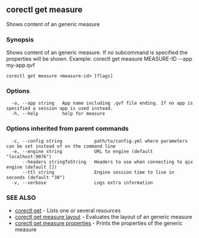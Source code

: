 ## corectl get measure

Shows content of an generic measure

### Synopsis

Shows content of an generic measure. If no subcommand is specified the properties will be shown. Example: corectl get measure MEASURE-ID --app my-app.qvf

```
corectl get measure <measure-id> [flags]
```

### Options

```
  -a, --app string   App name including .qvf file ending. If no app is specified a session app is used instead.
  -h, --help         help for measure
```

### Options inherited from parent commands

```
  -c, --config string            path/to/config.yml where parameters can be set instead of on the command line
  -e, --engine string            URL to engine (default "localhost:9076")
      --headers stringToString   Headers to use when connecting to qix engine (default [])
      --ttl string               Engine session time to live in seconds (default "30")
  -v, --verbose                  Logs extra information
```

### SEE ALSO

* [corectl get](corectl_get.md)	 - Lists one or several resources
* [corectl get measure layout](corectl_get_measure_layout.md)	 - Evaluates the layout of an generic measure
* [corectl get measure properties](corectl_get_measure_properties.md)	 - Prints the properties of the generic measure

